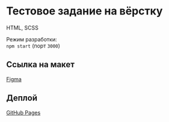 # Тестовое задание на вёрстку

HTML, SCSS

Режим разработки:  
`npm start` (порт `3000`)

## Ссылка на макет

[Figma](https://www.figma.com/file/rgIenOj7gWLP21Yi7UJZ0G/Welbex-(Copy)?node-id=0%3A1&t=oAw2YM7fTi6wgVmh-1)

## Деплой

[GitHub Pages](https://ff1892.github.io/kommo-test-markup/)
